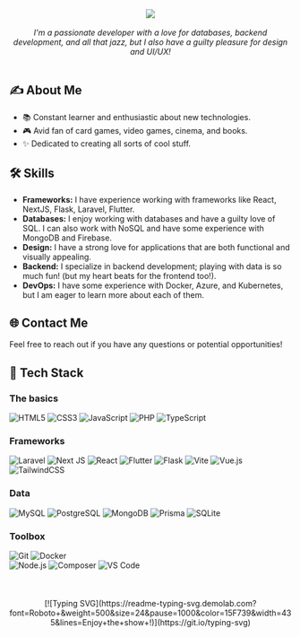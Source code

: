 <div align="center">
  <img src="https://readme-typing-svg.demolab.com?font=Roboto&weight=500&size=34&letterSpacing=1px;&pause=1000&color=07C538EE&center=true&vCenter=true&width=435&lines=%F0%9F%91%8B++Hey+%2C+I'm+Denis+!+">
</div>

<br>
<div align="center">
  <i>I'm a passionate developer with a love for databases, backend development, and all that jazz, but I also have a guilty pleasure for design and UI/UX!</i>
</div>
<br>

## ✍️ About Me
- 📚 Constant learner and enthusiastic about new technologies.
- 🎮 Avid fan of card games, video games, cinema, and books.
- ✨ Dedicated to creating all sorts of cool stuff.

## 🛠️ Skills
- **Frameworks:** I have experience working with frameworks like React, NextJS, Flask, Laravel, Flutter.
- **Databases:** I enjoy working with databases and have a guilty love of SQL. I can also work with NoSQL and have some experience with MongoDB and Firebase.
- **Design:** I have a strong love for applications that are both functional and visually appealing.
- **Backend:** I specialize in backend development; playing with data is so much fun! (but my heart beats for the frontend too!).
- **DevOps:** I have some experience with Docker, Azure, and Kubernetes, but I am eager to learn more about each of them.

## 🌐 Contact Me
Feel free to reach out if you have any questions or potential opportunities!

## 🐰 Tech Stack

### The basics
![HTML5](https://img.shields.io/badge/html5-%23E34F26.svg?style=for-the-badge&logo=html5&logoColor=white) ![CSS3](https://img.shields.io/badge/css3-%231572B6.svg?style=for-the-badge&logo=css3&logoColor=white) ![JavaScript](https://img.shields.io/badge/javascript-%23323330.svg?style=for-the-badge&logo=javascript&logoColor=%23F7DF1E) ![PHP](https://img.shields.io/badge/php-%23777BB4.svg?style=for-the-badge&logo=php&logoColor=white)  ![TypeScript](https://img.shields.io/badge/typescript-%23007ACC.svg?style=for-the-badge&logo=typescript&logoColor=white) 

### Frameworks
![Laravel](https://img.shields.io/badge/laravel-%23FF2D20.svg?style=for-the-badge&logo=laravel&logoColor=white) ![Next JS](https://img.shields.io/badge/Next-black?style=for-the-badge&logo=next.js&logoColor=white) ![React](https://img.shields.io/badge/react-%2320232a.svg?style=for-the-badge&logo=react&logoColor=%2361DAFB) ![Flutter](https://img.shields.io/badge/Flutter-%2302569B.svg?style=for-the-badge&logo=Flutter&logoColor=white)  ![Flask](https://img.shields.io/badge/flask-%23000.svg?style=for-the-badge&logo=flask&logoColor=white) ![Vite](https://img.shields.io/badge/vite-646CFF?style=for-the-badge&logo=vite&logoColor=white)
 ![Vue.js](https://img.shields.io/badge/vue.js-4FC08D?style=for-the-badge&logo=vuedotjs&logoColor=white)  ![TailwindCSS](https://img.shields.io/badge/tailwindcss-%2338B2AC.svg?style=for-the-badge&logo=tailwind-css&logoColor=white) 


### Data
![MySQL](https://img.shields.io/badge/mysql-4479A1.svg?style=for-the-badge&logo=mysql&logoColor=white) ![PostgreSQL](https://img.shields.io/badge/postgresql-4169E1?style=for-the-badge&logo=postgresql&logoColor=white)
 ![MongoDB](https://img.shields.io/badge/MongoDB-%234ea94b.svg?style=for-the-badge&logo=mongodb&logoColor=white) ![Prisma](https://img.shields.io/badge/prisma-2D3748?style=for-the-badge&logo=prisma&logoColor=white)
 ![SQLite](https://img.shields.io/badge/-SQLite-003B57?style=for-the-badge&logo=sqlite&logoColor=white)
 
 ### Toolbox 
 
![Git](https://img.shields.io/badge/git-%23F05033.svg?style=for-the-badge&logo=git&logoColor=white) ![Docker](https://img.shields.io/badge/docker-%230db7ed.svg?style=for-the-badge&logo=docker&logoColor=white)  
![Node.js](https://img.shields.io/badge/node.js-339933?style=for-the-badge&logo=nodedotjs&logoColor=white) 
![Composer](https://img.shields.io/badge/composer-885630?style=for-the-badge&logo=composer&logoColor=white) ![VS Code](https://img.shields.io/badge/-VS_Code-007ACC?style=for-the-badge&logo=visual-studio-code&logoColor=white)


<br>
<p align="center" style="margin-top: 20px;">
[![Typing SVG](https://readme-typing-svg.demolab.com?font=Roboto+&weight=500&size=24&pause=1000&color=15F739&width=435&lines=Enjoy+the+show+!)](https://git.io/typing-svg)

</p>
